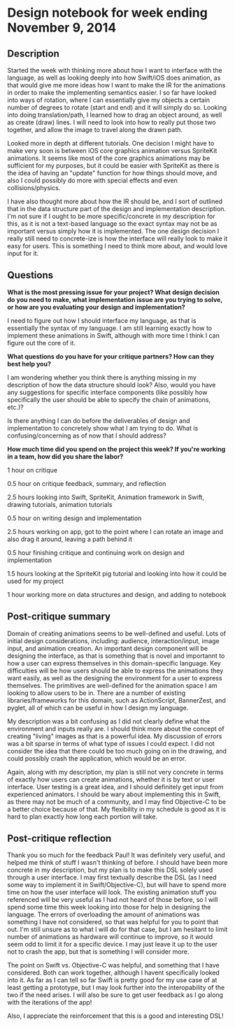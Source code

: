 # Design notebook for week ending November 9, 2014

## Description

Started the week with thinking more about how I want to interface with the language, as well as looking deeply into how Swift/iOS does animation, as that would give me more ideas how I want to make the IR for the animations in order to make the implementing semantics easier. I so far have looked into ways of rotation, where I can essentially give my objects a certain number of degrees to rotate (start and end) and it will simply do so. Looking into doing translation/path, I learned how to drag an object around, as well as create (draw) lines. I will need to look into how to really put those two together, and allow the image to travel along the drawn path.

Looked more in depth at different tutorials. One decision I might have to make very soon is between iOS core graphics animation versus SpriteKit animations. It seems like most of the core graphics animations may be sufficient for my purposes, but it could be easier with SpriteKit as there is the idea of having an "update" function for how things should move, and also I could possibly do more with special effects and even collisions/physics. 

I have also thought more about how the IR should be, and I sort of outlined that in the data structure part of the design and implementation description. I'm not sure if I ought to be more specific/concrete in my description for this, as it is not a text-based language so the exact syntax may not be as important versus simply how it is implemented. The one design decision I really still need to concrete-ize is how the interface will really look to make it easy for users. This is something I need to think more about, and would love input for it.

## Questions

**What is the most pressing issue for your project? What design decision do
you need to make, what implementation issue are you trying to solve, or how
are you evaluating your design and implementation?**

I need to figure out how I should interface my language, as that is essentially the syntax of my language. I am still learning exactly how to implement these animations in Swift, although with more time I think I can figure out the core of it. 

**What questions do you have for your critique partners? How can they best help
you?**

I am wondering whether you think there is anything missing in my description of how the data structure should look? Also, would you have any suggestions for specific interface components (like possibly how specifically the user should be able to specify the chain of animations, etc.)?

Is there anything I can do before the deliverables of design and implementation to concretely show what I am trying to do. What is confusing/concerning as of now that I should address?

**How much time did you spend on the project this week? If you're working in a
team, how did you share the labor?**

1 hour on critique

0.5 hour on critique feedback, summary, and reflection

2.5 hours looking into Swift, SpriteKit, Animation framework in Swift, drawing tutorials, animation tutorials

0.5 hour on writing design and implementation

2.5 hours working on app, got to the point where I can rotate an image and also drag it around, leaving a path behind it

0.5 hour finishing critique and continuing work on design and implementation

1.5 hours looking at the SpriteKit pig tutorial and looking into how it could be used for my project

1 hour working more on data structures and design, and adding to notebook


## Post-critique summary

Domain of creating animations seems to be well-defined and useful. Lots of initial design considerations, including: audience, interaction/input, image input, and animation creation. An important design component will be designing the interface, as that is something that is novel and importannt to how a user can express themselves in this domain-specific language. Key difficulties will be how users should be able to express the animations they want easily, as well as the designing the environment for a user to express themselves. The primitives are well-defined for the animation space I am looking to allow users to be in. There are a number of existing libraries/frameworks for this domain, such as ActionScript, BannerZest, and pyglet, all of which can be useful in how I design my language.

My description was a bit confusing as I did not clearly define what the environment and inputs really are. I should think more about the concept of creating "living" images as that is a powerful idea. My discussion of errors was a bit sparse in terms of what type of issues I could expect. I did not consider the idea that there could be too much going on in the drawing, and could possibly crash the application, which would be an error. 

Again, along with my description, my plan is still not very concrete in terms of exactly how users can create animations, whether it is by text or user interface. User testing is a great idea, and I should definitely get input from experienced animators. I should be wary about implementing this in Swift, as there may not be much of a community, and I may find Objective-C to be a better choice because of that. My flexibility in my schedule is good as it is hard to plan exactly how long each portion will take.

## Post-critique reflection

Thank you so much for the feedback Paul! It was definitely very useful, and helped me think of stuff I wasn't thinking of before. I should have been more concrete in my description, but my plan is to make this DSL solely used through a user interface. I may first textually describe the DSL (as I need some way to implement it in Swift/Objective-C), but will have to spend more time on how the user interface will look. The existing animation stuff you referenced will be very useful as I had not heard of those before, so I will spend some time this week looking into those for help in designing the language. The errors of overloading the amount of animations was something I have not considered, so that was helpful for you to point that out. I'm still unsure as to what I will do for that case, but I am hesitant to limit number of animations as hardware will continue to improve, so it would seem odd to limit it for a specific device. I may just leave it up to the user not to crash the app, but that is something I will consider more. 

The point on Swift vs. Objective-C was helpful, and something that I have considered. Both can work together, although I havent specifically looked into it. As far as I can tell so far Swift is pretty good for my use case of at least getting a prototype, but I may look further into the interopability of the two if the need arises. I will also be sure to get user feedback as I go along with the iterations of the app!

Also, I appreciate the reinforcement that this is a good and interesting DSL! 

